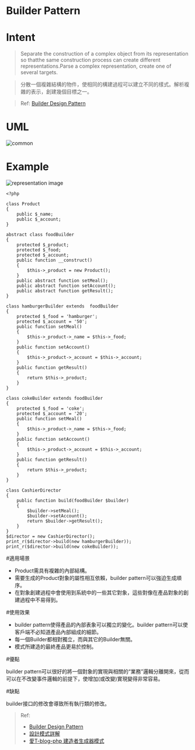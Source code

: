 # Builder Pattern


# Intent

> Separate the construction of a complex object from its representation so thatthe same construction process can create different representations.Parse a complex representation, create one of several targets.

> 分散一個複雜結構的物件，使相同的構建過程可以建立不同的樣式。解析複雜的表示，創建幾個目標之一。

> Ref: [Builder Design Pattern](https://sourcemaking.com/design_patterns/builder)


# UML
![common](http://i.imgur.com/Hr6IgKy.png)

# Example

![representation image](http://i.imgur.com/MTbIZou.png)

```
<?php

class Product
{
    public $_name;
    public $_account;
}

abstract class foodBuilder
{
    protected $_product;
    protected $_food;
    protected $_account;
    public function __construct()
    {
        $this->_product = new Product();
    }
    public abstract function setMeal();
    public abstract function setAccount();
    public abstract function getResult();
}

class hamburgerBuilder extends  foodBuilder
{
    protected $_food = 'hamburger';
    protected $_account = '50';
    public function setMeal()
    {
        $this->_product->_name = $this->_food;
    }
    public function setAccount()
    {
        $this->_product->_account = $this->_account;
    }
    public function getResult()
    {
        return $this->_product;
    }
}

class cokeBuilder extends foodBuilder
{
    protected $_food = 'coke';
    protected $_account = '20';
    public function setMeal()
    {
        $this->_product->_name = $this->_food;
    }
    public function setAccount()
    {
        $this->_product->_account = $this->_account;
    }
    public function getResult()
    {
        return $this->_product;
    }
}

class CashierDirector
{
    public function build(foodBuilder $builder)
    {
        $builder->setMeal();
        $builder->setAccount();
        return $builder->getResult();
    }
}
$director = new CashierDirector();
print_r($director->build(new hamburgerBuilder));
print_r($director->build(new cokeBuilder));
```


#適用場景

* Product需具有複雜的內部結構。
* 需要生成的Product對象的屬性相互依賴，builder pattern可以強迫生成順序。
* 在對象創建過程中會使用到系統中的一些其它對象，這些對像在產品對象的創建過程中不易得到。

#使用效果

* builder pattern使得產品的內部表象可以獨立的變化。builder pattern可以使客戶端不必知道產品內部組成的細節。
* 每一個Builder都相對獨立，而與其它的Builder無關。
* 模式所建造的最終產品更易於控制。

#優點

builder pattern可以很好的將一個對象的實現與相關的“業務”邏輯分離開來，從而可以在不改變事件邏輯的前提下，使增加(或改變)實現變得非常容易。

#缺點

builder接口的修改會導致所有執行類的修改。


> Ref:
> * [Builder Design Pattern](https://sourcemaking.com/design_patterns/builder)
> * [設計模式詳解](http://yansu.org/2014/04/19/design-patterns-of-php.html)
> * [愛T-blog-php 建造者生成器模式](http://blog.itiwin.cn/php-builder-pattern.html)
